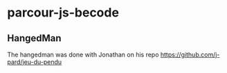 # parcour-js-becode

## HangedMan

The hangedman was done with Jonathan on his repo https://github.com/j-pard/jeu-du-pendu
